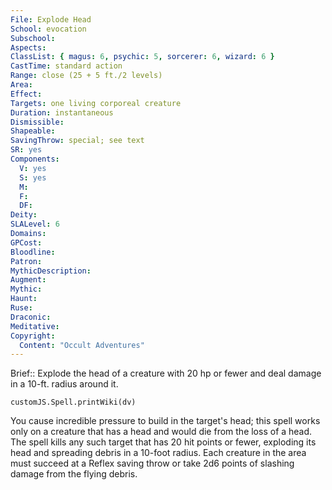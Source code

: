 ```yaml
---
File: Explode Head
School: evocation
Subschool: 
Aspects: 
ClassList: { magus: 6, psychic: 5, sorcerer: 6, wizard: 6 }
CastTime: standard action
Range: close (25 + 5 ft./2 levels)
Area: 
Effect: 
Targets: one living corporeal creature
Duration: instantaneous
Dismissible: 
Shapeable: 
SavingThrow: special; see text
SR: yes
Components:
  V: yes
  S: yes
  M: 
  F: 
  DF: 
Deity: 
SLALevel: 6
Domains: 
GPCost: 
Bloodline: 
Patron: 
MythicDescription: 
Augment: 
Mythic: 
Haunt: 
Ruse: 
Draconic: 
Meditative: 
Copyright:
  Content: "Occult Adventures"
---
```

Brief:: Explode the head of a creature with 20 hp or fewer and deal damage in a 10-ft. radius around it.

```dataviewjs
customJS.Spell.printWiki(dv)
```

You cause incredible pressure to build in the target's head; this spell works only on a creature that has a head and would die from the loss of a head. The spell kills any such target that has 20 hit points or fewer, exploding its head and spreading debris in a 10-foot radius. Each creature in the area must succeed at a Reflex saving throw or take 2d6 points of slashing damage from the flying debris.
